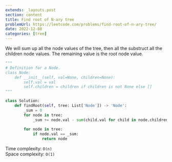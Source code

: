 ```yaml
---
extends: _layouts.post
section: content
title: Find root of N-ary tree
problemUrl: https://leetcode.com/problems/find-root-of-n-ary-tree/
date: 2022-12-08
categories: [tree]
---
```


We will sum up all the node values of the tree, then all the substruct all the children node values. The remaining value is the root node value.

```python
"""
# Definition for a Node.
class Node:
    def __init__(self, val=None, children=None):
        self.val = val
        self.children = children if children is not None else []
"""

class Solution:
    def findRoot(self, tree: List['Node']) -> 'Node':
        _sum = 0
        for node in tree:
            _sum += node.val - sum(child.val for child in node.children)
        
        for node in tree:
            if node.val == _sum:
                return node
```

Time complexity: `O(n)` <br/>
Space complexity: `O(1)`